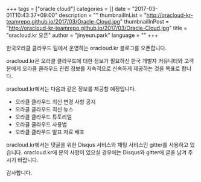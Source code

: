 +++
tags = ["oracle cloud"]
categories = []
date = "2017-03-01T10:43:37+09:00"
description = ""
thumbnailInList = "http://oracloud-kr-teamrepo.github.io/2017/03/Oracle-Cloud.jpg"
thumbnailInPost = "http://oracloud-kr-teamrepo.github.io/2017/03/Oracle-Cloud.jpg"
title = "oracloud.kr 오픈"
author = "jinyeun.park"
language = ""
+++
 
한국오라클 클라우드 팀에서 운영하는 oracloud.kr 블로그를 오픈합니다.

oracloud.kr은 오라클 클라우드에 대한 정보가 필요하신 한국 개발자 커뮤니티와 고객분에게 오라클 클라우드 관련 정보를 지속적으로 신속하게 제공하는 것을 목표로 합니다.

oracloud.kr에서는 다음과 같은 정보를 제공할 예정입니다.

- 오라클 클라우드 최신 변경 사항 공지
- 오라클 클라우드 최신 뉴스
- 오라클 클라우드 튜토리얼
- 오라클 클라우드 사용법
- 오라클 클라우드 발표 자료 배포

oracloud.kr에서는 댓글을 위한 Disqus 서비스와 채팅 서비스인 gitter를 사용하고 있습니다.
oracloud.kr에 문의 사항이 있으실 경우에는 Disqus와 gitter에 글을 남겨 주시기 바랍니다.

감사합니다.
